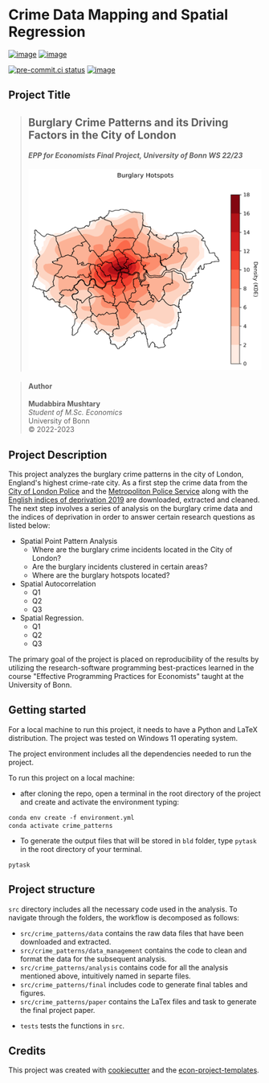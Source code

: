 # Crime Data Mapping and Spatial Regression

[![image](https://img.shields.io/github/actions/workflow/status/mushtary-mumu/crime_patterns/main.yml?branch=main)](https://github.com/mushtary-mumu/crime_patterns/actions?query=branch%3Amain) [![image](https://codecov.io/gh/mushtary-mumu/crime_patterns/branch/main/graph/badge.svg)](https://codecov.io/gh/mushtary-mumu/crime_patterns)

[![pre-commit.ci status](https://results.pre-commit.ci/badge/github/mushtary-mumu/crime_patterns/main.svg)](https://results.pre-commit.ci/latest/github/mushtary-mumu/crime_patterns/main)
[![image](https://img.shields.io/badge/code%20style-black-000000.svg)](https://github.com/psf/black)

## Project Title 
> ## **Burglary Crime Patterns and its Driving Factors in the City of London**
> #### *EPP for Economists Final Project, University of Bonn WS 22/23*
><img src="burglary_hotspots.png" width="500" height="400">

> #### Author
> **Mudabbira Mushtary**  
*Student of M.Sc. Economics*  
University of Bonn  
&copy; 2022-2023

## Project Description

This project analyzes the burglary crime patterns in the city of London, England's highest crime-rate city.
As a first step the crime data from the [City of London Police](https://data.police.uk/data/) and the [Metropoliton Police Service](https://data.police.uk/data/) along with the [English indices of deprivation 2019](https://www.gov.uk/government/statistics/english-indices-of-deprivation-2019) 
are downloaded, extracted and cleaned.  The next step involves a series of analysis on the burglary crime data and the indices of deprivation in order to answer certain research questions as listed below: 
- Spatial Point Pattern Analysis
  - Where are the burglary crime incidents located in the City of London?
  - Are the burglary incidents clustered in certain areas?
  - Where are the burglary hotspots located?
- Spatial Autocorrelation
  - Q1
  - Q2
  - Q3
- Spatial Regression.
  - Q1
  - Q2
  - Q3

The primary goal of the project is placed on reproducibility of the results by utilizing the research-software programming best-practices learned in the course "Effective Programming Practices for Economists" taught at the University of Bonn. 

## Getting started

For a local machine to run this project, it needs to have a Python and LaTeX distribution.
The project was tested on Windows 11 operating system.

The project environment includes all the dependencies needed to run the project.

To run this project on a local machine:
 - after cloning the repo, open a terminal in the root directory of the project and create and activate the environment typing:
  
```console
conda env create -f environment.yml
conda activate crime_patterns
```
 - To generate the output files that will be stored in `bld` folder, type `pytask` in the root directory of your terminal.
```console
pytask
```

## Project structure

`src` directory includes all the necessary code used in the analysis. To navigate through the folders, the workflow is decomposed as follows:
 - `src/crime_patterns/data` contains the raw data files that have been downloaded and extracted.
 - `src/crime_patterns/data_management` contains the code to clean and format the data for the subsequent analysis.
 - `src/crime_patterns/analysis` contains code for all the analysis mentioned above, intuitively named in separte files.
 - `src/crime_patterns/final` includes code to generate final tables and figures.
 - `src/crime_patterns/paper` contains the LaTex files and task to generate the final project paper.
<!--- - `documentation` generates pdf and html files for the documentaion of the project code. --->
 - `tests` tests the functions in `src`.

## Credits

This project was created with [cookiecutter](https://github.com/audreyr/cookiecutter)
and the
[econ-project-templates](https://github.com/OpenSourceEconomics/econ-project-templates).
